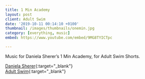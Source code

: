 ```yaml
---
title: 1 Min Academy
layout: post
client: Adult Swim
date: '2019-10-11 00:14:10 +0100'
thumbnail: /images/thumbnails/onemin.jpg
category: [everything, music]
embed: https://www.youtube.com/embed/9MG8TYICTpc

---
```


Music for Daniela Sherer’s 1 Min Academy, for Adult Swim Shorts.

[Daniela Sherer](http://danielasherer.com/){:target="_blank"}  
[Adult Swim](https://www.adultswim.com/videos/smalls){:target="_blank"} 